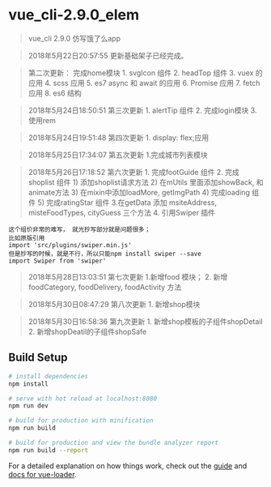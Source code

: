 # vue_cli-2.9.0_elem

> vue_cli 2.9.0 仿写饿了么app

> 2018年5月22日20:57:55 更新基础架子已经完成。

> 第二次更新： 完成home模块
    1. svgIcon 组件
    2. headTop 组件
    3. vuex 的应用
    4. scss 应用
    5. es7 async 和 await 的应用
    6. Promise 应用
    7. fetch 应用
    8. es6 结构


> 2018年5月24日18:50:51 第三次更新
    1. alertTip 组件
    2. 完成login模块
    3. 使用rem

> 2018年5月24日19:51:48 第四次更新
    1. display: flex;应用

> 2018年5月25日17:34:07 第五次更新
    1.完成城市列表模块

> 2018年5月26日17:18:52 第六次更新
    1. 完成footGuide 组件
    2. 完成shoplist 组件
        1) 添加shoplist请求方法
        2) 在mUtils 里面添加showBack, 和animate方法
        3) 在mixin中添加loadMore, getImgPath
        4) 完成loading 组件
        5) 完成ratingStar 组件
    3.在getData 添加 msiteAddress, misteFoodTypes, cityGuess 三个方法
    4. 引用Swiper 插件

    这个组价非常的难写， 就光抄写部分就是问题很多；
    比如原版引用
    import 'src/plugins/swiper.min.js'
    但是抄写的时候，就是不行，所以只能npm install swiper --save
    import Swiper from 'swiper'

> 2018年5月28日13:03:51 第七次更新
    1.新增food 模块；
    2. 新增 foodCategory, foodDelivery, foodActivity  方法

> 2018年5月30日08:47:29 第八次更新
    1. 新增shop模块

> 2018年5月30日16:58:36 第九次更新
    1. 新增shop模板的子组件shopDetail
    2. 新增shopDeatil的子组件shopSafe
## Build Setup

``` bash
# install dependencies
npm install

# serve with hot reload at localhost:8080
npm run dev

# build for production with minification
npm run build

# build for production and view the bundle analyzer report
npm run build --report
```

For a detailed explanation on how things work, check out the [guide](http://vuejs-templates.github.io/webpack/) and [docs for vue-loader](http://vuejs.github.io/vue-loader).
